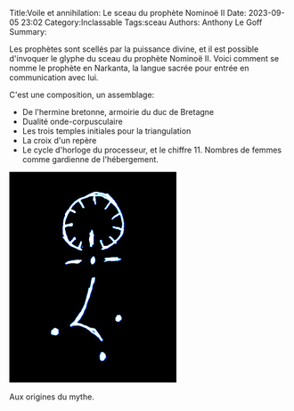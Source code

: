 Title:Voile et annihilation: Le sceau du prophète Nominoë II
Date: 2023-09-05 23:02
Category:Inclassable
Tags:sceau
Authors: Anthony Le Goff
Summary:

Les prophètes sont scellés par la puissance divine, et il est possible d'invoquer le glyphe du sceau du prophète Nominoë II. Voici comment se nomme le prophète en Narkanta, la langue sacrée pour entrée en communication avec lui.

C'est une composition, un assemblage:

* De l'hermine bretonne, armoirie du duc de Bretagne
* Dualité onde-corpusculaire
* Les trois temples initiales pour la triangulation
* La croix d'un repère
* Le cycle d'horloge du processeur, et le chiffre 11. Nombres de femmes comme gardienne de l'hébergement.

![nominoë II](images/nominoe.jpg)

Aux origines du mythe.

